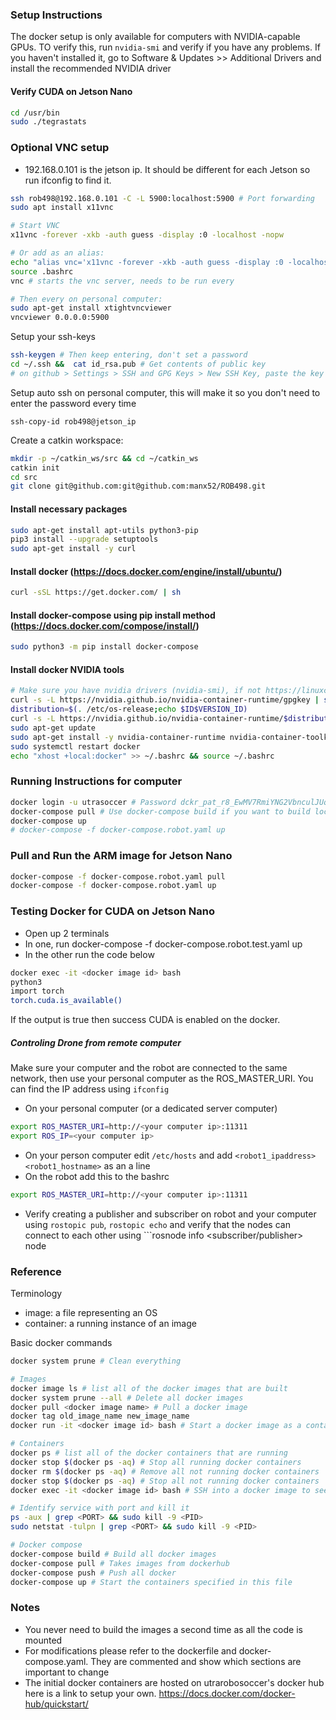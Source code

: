 ### Setup Instructions
The docker setup is only available for computers with NVIDIA-capable GPUs. TO verify this, run ```nvidia-smi``` and verify if you have any problems. If you haven't installed it, go to Software & Updates >> Additional Drivers and install the recommended NVIDIA driver

#### Verify CUDA on Jetson Nano 
```bash
cd /usr/bin
sudo ./tegrastats
```

### Optional VNC setup
- 192.168.0.101 is the jetson ip. It should be different for each Jetson so run ifconfig to find it.
```bash
ssh rob498@192.168.0.101 -C -L 5900:localhost:5900 # Port forwarding
sudo apt install x11vnc

# Start VNC
x11vnc -forever -xkb -auth guess -display :0 -localhost -nopw

# Or add as an alias:
echo "alias vnc='x11vnc -forever -xkb -auth guess -display :0 -localhost -nopw'" >> .bashrc
source .bashrc
vnc # starts the vnc server, needs to be run every

# Then every on personal computer:
sudo apt-get install xtightvncviewer
vncviewer 0.0.0.0:5900
```

Setup your ssh-keys
```bash
ssh-keygen # Then keep entering, don't set a password
cd ~/.ssh &&  cat id_rsa.pub # Get contents of public key
# on github > Settings > SSH and GPG Keys > New SSH Key, paste the key
```

Setup auto ssh on personal computer, this will make it so you don't need to enter the password every time
```
ssh-copy-id rob498@jetson_ip
```

Create a catkin workspace:
```bash
mkdir -p ~/catkin_ws/src && cd ~/catkin_ws
catkin init
cd src
git clone git@github.com:git@github.com:manx52/ROB498.git

```


#### Install necessary packages
```bash
sudo apt-get install apt-utils python3-pip
pip3 install --upgrade setuptools
sudo apt-get install -y curl

```

#### Install docker (https://docs.docker.com/engine/install/ubuntu/)
```bash
curl -sSL https://get.docker.com/ | sh
```

#### Install docker-compose using pip install method (https://docs.docker.com/compose/install/)
```bash
sudo python3 -m pip install docker-compose
```

#### Install docker NVIDIA tools
```bash
# Make sure you have nvidia drivers (nvidia-smi), if not https://linuxconfig.org/how-to-install-the-nvidia-drivers-on-ubuntu-20-04-focal-fossa-linux
curl -s -L https://nvidia.github.io/nvidia-container-runtime/gpgkey | sudo apt-key add -
distribution=$(. /etc/os-release;echo $ID$VERSION_ID)
curl -s -L https://nvidia.github.io/nvidia-container-runtime/$distribution/nvidia-container-runtime.list | sudo tee /etc/apt/sources.list.d/nvidia-container-runtime.list
sudo apt-get update
sudo apt-get install -y nvidia-container-runtime nvidia-container-toolkit mesa-utils
sudo systemctl restart docker
echo "xhost +local:docker" >> ~/.bashrc && source ~/.bashrc
```


### Running Instructions for computer
```bash
docker login -u utrasoccer # Password dckr_pat_r8_EwMV7RmiYNG2VbnculJUqc1w
docker-compose pull # Use docker-compose build if you want to build locally
docker-compose up
# docker-compose -f docker-compose.robot.yaml up
```

### Pull and Run the ARM image for Jetson Nano
```bash
docker-compose -f docker-compose.robot.yaml pull
docker-compose -f docker-compose.robot.yaml up
```
### Testing Docker for CUDA on Jetson Nano
- Open up 2 terminals
- In one, run docker-compose -f docker-compose.robot.test.yaml up
- In the other run the code below
```bash
docker exec -it <docker image id> bash
python3
import torch
torch.cuda.is_available()
```
If the output is true then success CUDA is enabled on the docker.

##### Controling Drone from remote computer
Make sure your computer and the robot are connected to the same network, then use your personal computer as the ROS_MASTER_URI. You can find the IP address using ```ifconfig```
 - On your personal computer (or a dedicated server computer)
```bash
export ROS_MASTER_URI=http://<your computer ip>:11311
export ROS_IP=<your computer ip>
```
- On your person computer edit ```/etc/hosts``` and add ```<robot1_ipaddress> <robot1_hostname>``` as an a line
- On the robot add this to the bashrc
```bash
export ROS_MASTER_URI=http://<your computer ip>:11311
```
- Verify creating a publisher and subscriber on robot and your computer using ```rostopic pub```, ```rostopic echo``` and verify that the nodes can connect to each other using ```rosnode info <subscriber/publisher> node
### Reference

Terminology
- image: a file representing an OS
- container: a running instance of an image

Basic docker commands
```bash
docker system prune # Clean everything

# Images
docker image ls # list all of the docker images that are built
docker system prune --all # Delete all docker images
docker pull <docker image name> # Pull a docker image
docker tag old_image_name new_image_name
docker run -it <docker image id> bash # Start a docker image as a container

# Containers
docker ps # list all of the docker containers that are running
docker stop $(docker ps -aq) # Stop all running docker containers
docker rm $(docker ps -aq) # Remove all not running docker containers
docker stop $(docker ps -aq) # Stop all not running docker containers
docker exec -it <docker image id> bash # SSH into a docker image to see whats going on inside it

# Identify service with port and kill it
ps -aux | grep <PORT> && sudo kill -9 <PID>
sudo netstat -tulpn | grep <PORT> && sudo kill -9 <PID>

# Docker compose
docker-compose build # Build all docker images
docker-compose pull # Takes images from dockerhub
docker-compose push # Push all docker
docker-compose up # Start the containers specified in this file

```

### Notes
- You never need to build the images a second time as all the code is mounted
- For modifications please refer to the dockerfile and docker-compose.yaml. They are commented and show which sections are important to change
- The initial docker containers are hosted on utrarobosoccer's docker hub here is a link to setup your own. https://docs.docker.com/docker-hub/quickstart/


